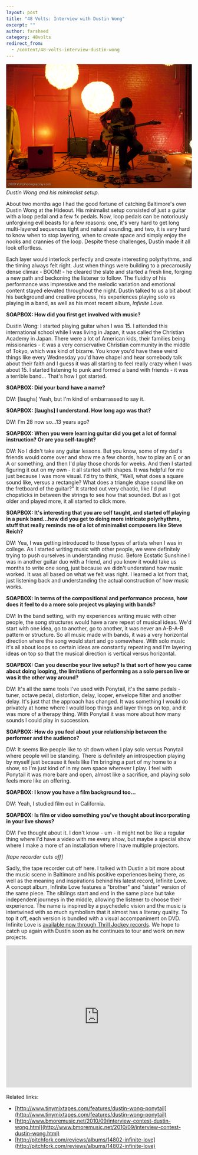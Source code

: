 ```yaml
---
layout: post
title: "48 Volts: Interview with Dustin Wong"
excerpt: ""
author: farsheed
category: 48volts
redirect_from:
  - /content/48-volts-interview-dustin-wong
---
```


![](files/dustin.jpg)  
_Dustin Wong and his minimalist setup._

About two months ago I had the good fortune of catching Baltimore's own Dustin Wong at the Hideout. His minimalist setup consisted of just a guitar with a loop pedal and a few fx pedals.   Now, loop pedals can be notoriously unforgiving evil beasts for a few reasons: one, it's very hard to get long multi-layered sequences tight and natural sounding, and two, it is very hard to know when to stop layering, when to create space and simply enjoy the nooks and crannies of the loop. Despite these challenges, Dustin made it all look effortless.

Each layer would interlock perfectly and create interesting polyrhythms, and the timing always felt right. Just when things were building to a precarousily dense climax - BOOM! - he cleared the slate and started a fresh line, forging a new path and beckoning the listener to follow. The fluidity of his performance was impressive and the melodic variation and emotional content stayed elevated throughout the night. Dustin talked to us a bit about his background and creative process, his experiences playing solo vs playing in a band, as well as his most recent album, _Infinite Love._

**SOAPBOX: How did you first get involved with music?**

Dustin Wong: I started playing guitar when I was 15. I attended this international school while I was living in Japan, it was called the Christian Academy in Japan. There were a lot of American kids, their families being missionaries - it was a very conservative Christian community in the middle of Tokyo, which was kind of bizarre. You know you'd have these weird things like every Wednesday you'd have chapel and hear somebody talk about their faith and I guess it was all starting to feel really crazy when I was about 15. I started listening to punk and formed a band with friends - it was a terrible band... That's how I got started.  

**SOAPBOX: Did your band have a name?**

DW: [laughs] Yeah, but I'm kind of embarrassed to say it.  

**SOAPBOX: [laughs] I understand. How long ago was that?**

DW: I'm 28 now so...13 years ago?

**SOAPBOX: When you were learning guitar did you get a lot of formal instruction? Or are you self-taught?**

DW: No I didn't take any guitar lessons. But you know, some of my dad's friends would come over and show me a few chords, how to play an E or an A or something, and then I'd play those chords for weeks. And then I started figuring it out on my own - it all started with shapes. It was helpful for me just because I was more visual. I'd try to think, "Well, what does a square sound like, versus a rectangle? What does a triangle shape sound like on the fretboard of the guitar?" It started out very chaotic, like I'd put chopsticks in between the strings to see how that sounded. But as I got older and played more, it all started to click more.

**SOAPBOX: It's interesting that you are self taught, and started off playing in a punk band...how did you get to doing more intricate polyrhythms, stuff that really reminds me of a lot of minimalist composers like Steve Reich?**

DW: Yea, I was getting introduced to those types of artists when I was in college. As I started writing music with other people, we were definitely trying to push ourselves in understanding music. Before Ecstatic Sunshine I was in another guitar duo with a friend, and you know it would take us months to write one song, just because we didn't understand how music worked. It was all based on what we felt was right. I learned a lot from that, just listening back and understanding the actual construction of how music works.  

**SOAPBOX: In terms of the compositional and performance process, how does it feel to do a more solo project vs playing with bands?**

DW: In the band setting, with my experiences writing music with other people, the song structures would have a rare repeat of musical ideas. We'd start with one idea, go to another, go to another, it was never an A-B-A-B pattern or structure. So all music made with bands, it was a very horizontal direction where the song would start and go somewhere. With solo music it's all about loops so certain ideas are constantly repeating and I'm layering ideas on top so that the musical direction is vertical versus horizontal.  

**SOAPBOX: Can you describe your live setup? Is that sort of how you came about doing looping, the limitations of performing as a solo person live or was it the other way around?**

DW: It's all the same tools I've used with Ponytail, it's the same pedals - tuner, octave pedal, distortion, delay, looper, envelope filter and another delay. It's just that the approach has changed. It was something I would do privately at home where I would loop things and layer things on top, and it was more of a therapy thing. With Ponytail it was more about how many sounds I could play in succession.  

**SOAPBOX: How do you feel about your relationship between the performer and the audience?**

DW: It seems like people like to sit down when I play solo versus Ponytail where people will be standing. There is definitely an introspection playing by myself just because it feels like I'm bringing a part of my home to a show, so I'm just kind of in my own space wherever I play. I feel with Ponytail it was more bare and open, almost like a sacrifice, and playing solo feels more like an offering.  

**SOAPBOX: I know you have a film background too...**

DW: Yeah, I studied film out in California.

**SOAPBOX: Is film or video something you've thought about incorporating in your live shows?**

DW: I've thought about it. I don't know - um - it might not be like a regular thing where I'd have a video with me every show, but maybe a special show where I make a more of an installation where I have multiple projectors.

_[tape recorder cuts off]_

Sadly, the tape recorder cut off here.  I talked with Dustin a bit more about the music scene in Baltimore and his positive experiences being there, as well as the meaning and inspirations behind his latest record, Infinite Love. A concept album, Infinite Love features a "brother" and "sister" version of the same piece.  The siblings start and end in the same place but take independent journeys in the middle, allowing the listener to choose their experience. The name is inspired by a psychedelic vision and the music is intertwined with so much symbolism that it almost has a literary quality. To top it off, each version is bundled with a visual accompaniment on DVD. Infinite Love is [available now through Thrill Jockey records](http://www.thrilljockey.com/catalog/?id=105133). We hope to catch up again with Dustin soon as he continues to tour and work on new projects.

<iframe width="100%" height="385" src="https://www.youtube.com/embed/1QnRgger_SY" frameborder="0" allow="autoplay; encrypted-media" allowfullscreen></iframe>

Related links:

- [http://www.tinymixtapes.com/features/dustin-wong-ponytail](http://www.tinymixtapes.com/features/dustin-wong-ponytail)
- [http://www.bmoremusic.net/2010/09/interview-contest-dustin-wong.html](http://www.bmoremusic.net/2010/09/interview-contest-dustin-wong.html)
- [http://pitchfork.com/reviews/albums/14802-infinite-love](http://pitchfork.com/reviews/albums/14802-infinite-love)
